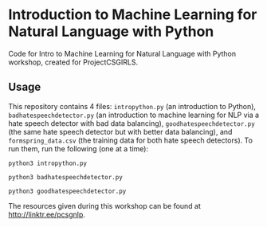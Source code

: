 # Introduction to Machine Learning for Natural Language with Python
Code for Intro to Machine Learning for Natural Language with Python workshop, created for ProjectCSGIRLS.
## Usage
This repository contains 4 files: `intropython.py` (an introduction to Python), `badhatespeechdetector.py` (an introduction to machine learning for NLP via a hate speech detector with bad data balancing), `goodhatespeechdetector.py` (the same hate speech detector but with better data balancing), and `formspring_data.csv` (the training data for both hate speech detectors).
To run them, run the following (one at a time):
```
python3 intropython.py
```
```
python3 badhatespeechdetector.py
```
```
python3 goodhatespeechdetector.py
```
The resources given during this workshop can be found at http://linktr.ee/pcsgnlp.
